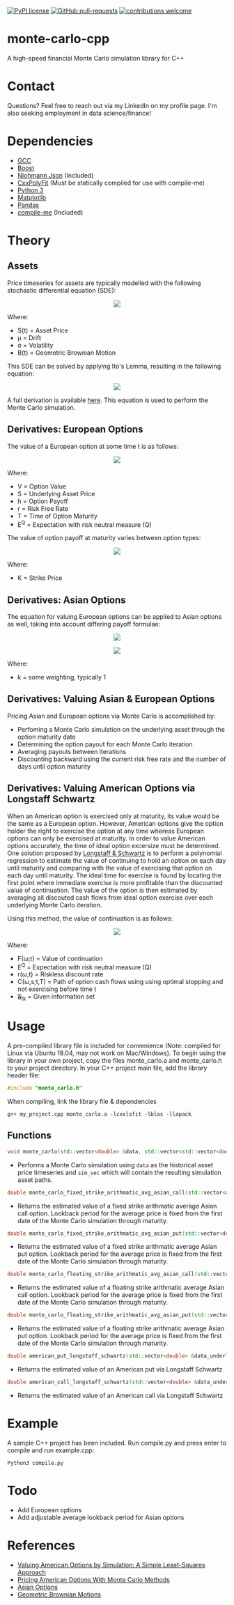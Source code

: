 [![PyPI license](https://img.shields.io/pypi/l/ansicolortags.svg)](https://pypi.python.org/pypi/ansicolortags/) [![GitHub pull-requests](https://img.shields.io/github/issues-pr/Naereen/StrapDown.js.svg)](https://GitHub.com/Naereen/StrapDown.js/pull/) [![contributions welcome](https://img.shields.io/badge/contributions-welcome-brightgreen.svg?style=flat)](https://github.com/dwyl/esta/issues) 

# monte-carlo-cpp
A high-speed financial Monte Carlo simulation library for C++

# Contact
Questions? Feel free to reach out via my LinkedIn on my profile page. I'm also seeking employment in data science/finance!

# Dependencies

* [GCC](https://gcc.gnu.org/)
* [Boost](https://www.boost.org/)
* [Nlohmann Json](https://github.com/nlohmann/json) (Included)
* [CxxPolyFit](https://github.com/LLNL/CxxPolyFit) (Must be statically compiled for use with compile-me)
* [Python 3](https://www.python.org/)
* [Matplotlib](https://github.com/matplotlib/matplotlib)
* [Pandas](https://github.com/pandas-dev/pandas)
* [compile-me](https://github.com/cnaimo/compile-me) (Included)

# Theory
## Assets
Price timeseries for assets are typically modelled with the following stochastic differential equation (SDE):

<p align="center">
  <img src="https://latex.codecogs.com/gif.latex?\LARGE&space;dS(t)&space;=&space;\mu&space;S(t)dt&space;&plus;&space;\sigma&space;S(t)B(t)">
</p>

Where:
- S(t) = Asset Price
- μ = Drift
- σ = Volatility
- B(t) = Geometric Brownian Motion

This SDE can be solved by applying Ito's Lemma, resulting in the following equation:

<p align="center">
  <img src="https://latex.codecogs.com/gif.latex?\LARGE&space;S(t)&space;=&space;S(0)e^{(\mu&space;-&space;\frac{1}{2}\sigma&space;^{2})t&space;&plus;&space;\sigma&space;B(t)}">
</p>

A full derivation is available [here](https://www.quantstart.com/articles/Geometric-Brownian-Motion/). This equation is used to perform the Monte Carlo simulation.

## Derivatives: European Options

The value of a European option at some time t is as follows:

<p align="center">
  <img src="/equation_gifs/European_Options_Equation.gif?raw=true">
</p>

Where:
- V = Option Value
- S = Underlying Asset Price
- h = Option Payoff
- r = Risk Free Rate
- T = Time of Option Maturity
- E<sup>Q</sup> = Expectation with risk neutral measure (Q)

The value of option payoff at maturity varies between option types:

<p align="center">
  <img src="/equation_gifs/European_Option_Payout.gif?raw=true">
</p>

Where:
- K = Strike Price

## Derivatives: Asian Options

The equation for valuing European options can be applied to Asian options as well, taking into account differing payoff formulae:

<p align="center">
  <img src="/equation_gifs/Asian_Options_Equation.gif?raw=true">
</p>

<p align="center">
  <img src="/equation_gifs/Asian_Option_Payout.gif?raw=true">
</p>

Where:
- k = some weighting, typically 1

## Derivatives: Valuing Asian & European Options

Pricing Asian and European options via Monte Carlo is accomplished by:
- Perfoming a Monte Carlo simulation on the underlying asset through the option maturity date
- Determining the option payout for each Monte Carlo iteration
- Averaging payouts between iterations
- Discounting backward using the current risk free rate and the number of days until option maturity

## Derivatives: Valuing American Options via Longstaff Schwartz

When an American option is exercised only at maturity, its value would be the same as a European option. However, American options give the option holder the right to exercise the option at any time whereas European options can only be exercised at maturity. In order to value American options accurately, the time of ideal option excersize must be determined. One solution proposed by [Longstaff & Schwartz](https://people.math.ethz.ch/~hjfurrer/teaching/LongstaffSchwartzAmericanOptionsLeastSquareMonteCarlo.pdf) is to perform a polynomial regression to estimate the value of continuing to hold an option on each day until maturity and comparing with the value of exercising that option on each day until maturity. The ideal time for exercise is found by locating the first point where immediate exercise is more profitable than the discounted value of continuation. The value of the option is then estimated by averaging all discouted cash flows from ideal option exercise over each underlying Monte Carlo iteration.

Using this method, the value of continuation is as follows:

<p align="center">
  <img src="/equation_gifs/Longstaff_Schwarts.gif?raw=true">
</p>

Where:
- F(ω;t) = Value of continuation
- E<sup>Q</sup> = Expectation with risk neutral measure (Q)
- r(ω,t) = Riskless discount rate
- C(ω,s;t,T) = Path of option cash flows using using optimal stopping and not exercising before time t
- 𝕱<sub>tk</sub> = Given information set

# Usage

A pre-compiled library file is included for convenience (Note: compiled for Linux via Ubuntu 18.04, may not work on Mac/Windows). To begin using the library in your own project, copy the files monte_carlo.a and monte_carlo.h to your project directory. In your C++ project main file, add the library header file:

```c++
#include "monte_carlo.h"
```
When compiling, link the library file & dependencies
```
g++ my_project.cpp monte_carlo.a -lcxxlsfit -lblas -llapack
```

## Functions

```c++
void monte_carlo(std::vector<double> &data, std::vector<std::vector<double> > &sim_vec, int sim_len, const int iterations)
```
- Performs a Monte Carlo simulation using ```data``` as the historical asset price timeseries and ```sim_vec``` which will contain the resulting simulation asset paths.


```c++
double monte_carlo_fixed_strike_arithmatic_avg_asian_call(std::vector<double> &data_underlying, const double strike, const double risk_free_rate, const int days_to_exp, const int iterations=100000)
```
- Returns the estimated value of a fixed strike arithmatic average Asian call option. Lookback period for the average price is fixed from the first date of the Monte Carlo simulation through maturity.

```c++
double monte_carlo_fixed_strike_arithmatic_avg_asian_put(std::vector<double> &data_underlying, const double strike, const double risk_free_rate, const int days_to_exp, const int iterations=100000)
```
- Returns the estimated value of a fixed strike arithmatic average Asian put option. Lookback period for the average price is fixed from the first date of the Monte Carlo simulation through maturity.


```c++
double monte_carlo_floating_strike_arithmatic_avg_asian_call(std::vector<double> &data_underlying, const double strike, const double risk_free_rate, const int days_to_exp, const int iterations=100000)
```
- Returns the estimated value of a floating strike arithmatic average Asian call option. Lookback period for the average price is fixed from the first date of the Monte Carlo simulation through maturity.


```c++
double monte_carlo_floating_strike_arithmatic_avg_asian_put(std::vector<double> &data_underlying, const double strike, const double risk_free_rate, const int days_to_exp, const int iterations=100000)
```
- Returns the estimated value of a floating strike arithmatic average Asian put option. Lookback period for the average price is fixed from the first date of the Monte Carlo simulation through maturity.

```c++
double american_put_longstaff_schwartz(std::vector<double> &data_underlying, const double strike, const double risk_free_rate, const int days_to_exp, const int iterations=100000)
```
- Returns the estimated value of an American put via Longstaff Schwartz

```c++
double american_call_longstaff_schwartz(std::vector<double> &data_underlying, const double strike, const double risk_free_rate, const int days_to_exp, const int iterations=100000)
```
- Returns the estimated value of an American call via Longstaff Schwartz


# Example
A sample C++ project has been included. Run compile.py and press enter to compile and run example.cpp:

```
Python3 compile.py
```

# Todo
- Add European options
- Add adjustable average lookback period for Asian options


# References
- [Valuing American Options by Simulation: A Simple Least-Squares Approach](https://people.math.ethz.ch/~hjfurrer/teaching/LongstaffSchwartzAmericanOptionsLeastSquareMonteCarlo.pdf)
- [Pricing American Options With Monte Carlo Methods](https://www.maths.ox.ac.uk/system/files/attachments/TT18_dissertation_1000246.pdf)
- [Asian Options](https://en.wikipedia.org/wiki/Asian_option)
- [Geometric Brownian Motions](https://www.quantstart.com/articles/Geometric-Brownian-Motion/)

